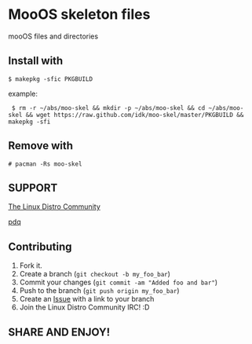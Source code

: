 MooOS skeleton files
====================

mooOS files and directories


Install with
------------

    $ makepkg -sfic PKGBUILD

example:
    
     $ rm -r ~/abs/moo-skel && mkdir -p ~/abs/moo-skel && cd ~/abs/moo-skel && wget https://raw.github.com/idk/moo-skel/master/PKGBUILD && makepkg -sfi

Remove with
-----------

    # pacman -Rs moo-skel


SUPPORT
-------

[The Linux Distro Community][1]

[pdq][2]


Contributing
------------

1. Fork it.
2. Create a branch (`git checkout -b my_foo_bar`)
3. Commit your changes (`git commit -am "Added foo and bar"`)
4. Push to the branch (`git push origin my_foo_bar`)
5. Create an [Issue][2] with a link to your branch
6. Join the Linux Distro Community IRC! :D

SHARE AND ENJOY!
----------------

[1]: https://www.linuxdistrocommunity.com
[2]: https://github.com/idk/moo-skel/issues
